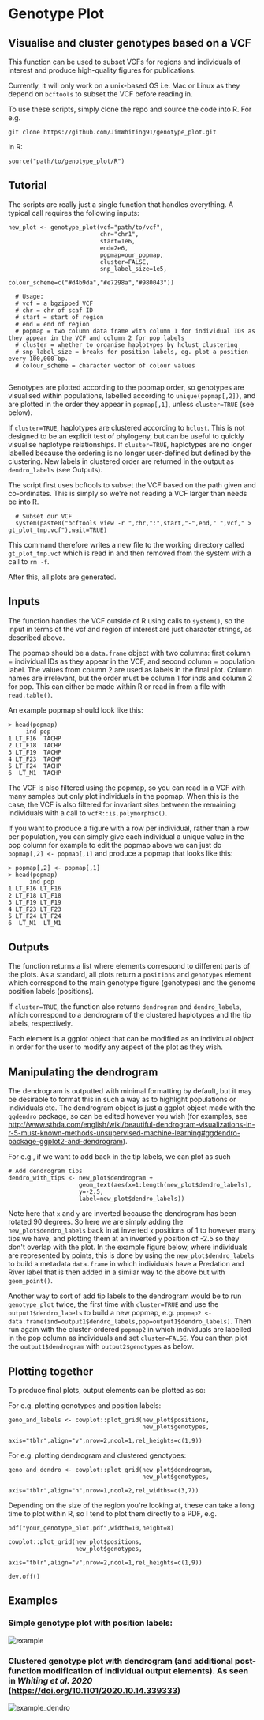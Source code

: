 # Genotype Plot
## Visualise and cluster genotypes based on a VCF
This function can be used to subset VCFs for regions and individuals of interest and produce high-quality figures for publications.

Currently, it will only work on a unix-based OS i.e. Mac or Linux as they depend on `bcftools` to subset the VCF before reading in.

To use these scripts, simply clone the repo and source the code into R. For e.g.
```
git clone https://github.com/JimWhiting91/genotype_plot.git
```
In R:
```
source("path/to/genotype_plot/R")
```

## Tutorial
The scripts are really just a single function that handles everything. A typical call requires the following inputs:
```
new_plot <- genotype_plot(vcf="path/to/vcf",
                          chr="chr1",
                          start=1e6,
                          end=2e6,
                          popmap=our_popmap,
                          cluster=FALSE,
                          snp_label_size=1e5,
                          colour_scheme=c("#d4b9da","#e7298a","#980043"))
            
  # Usage:
  # vcf = a bgzipped VCF 
  # chr = chr of scaf ID
  # start = start of region
  # end = end of region
  # popmap = two column data frame with column 1 for individual IDs as they appear in the VCF and column 2 for pop labels
  # cluster = whether to organise haplotypes by hclust clustering
  # snp_label_size = breaks for position labels, eg. plot a position every 100,000 bp.
  # colour_scheme = character vector of colour values
 
```
Genotypes are plotted according to the popmap order, so genotypes are visualised within populations, labelled according to `unique(popmap[,2])`, and are plotted in the order they appear in `popmap[,1]`, unless `cluster=TRUE` (see below).

If `cluster=TRUE`, haplotypes are clustered according to `hclust`. This is not designed to be an explicit test of phylogeny, but can be useful to quickly visualise haplotype relationships. If `cluster=TRUE`, haplotypes are no longer labelled because the ordering is no longer user-defined but defined by the clustering. New labels in clustered order are returned in the output as `dendro_labels` (see Outputs).

The script first uses bcftools to subset the VCF based on the path given and co-ordinates. This is simply so we're not reading a VCF larger than needs be into R.
```
  # Subset our VCF
  system(paste0("bcftools view -r ",chr,":",start,"-",end," ",vcf," > gt_plot_tmp.vcf"),wait=TRUE)
```
This command therefore writes a new file to the working directory called `gt_plot_tmp.vcf` which is read in and then removed from the system with a call to `rm -f`.

After this, all plots are generated.

## Inputs
The function handles the VCF outside of R using calls to `system()`, so the input in terms of the vcf and region of interest are just character strings, as described above.

The popmap should be a `data.frame` object with two columns: first column = individual IDs as they appear in the VCF, and second column = population label. The values from column 2 are used as labels in the final plot. Column names are irrelevant, but the order must be column 1 for inds and column 2 for pop. This can either be made within R or read in from a file with `read.table()`.

An example popmap should look like this:
```
> head(popmap)
     ind pop
1 LT_F16  TACHP
2 LT_F18  TACHP
3 LT_F19  TACHP
4 LT_F23  TACHP
5 LT_F24  TACHP
6  LT_M1  TACHP
```

The VCF is also filtered using the popmap, so you can read in a VCF with many samples but only plot individuals in the popmap. When this is the case, the VCF is also filtered for invariant sites between the remaining individuals with a call to `vcfR::is.polymorphic()`.

If you want to produce a figure with a row per individual, rather than a row per population, you can simply give each individual a unique value in the pop column for example to edit the popmap above we can just do `popmap[,2] <- popmap[,1]` and produce a popmap that looks like this:
```
> popmap[,2] <- popmap[,1]
> head(popmap)
      ind pop
1 LT_F16 LT_F16
2 LT_F18 LT_F18
3 LT_F19 LT_F19
4 LT_F23 LT_F23
5 LT_F24 LT_F24
6  LT_M1  LT_M1
```

## Outputs
The function returns a list where elements correspond to different parts of the plots. As a standard, all plots return a `positions` and `genotypes` element which correspond to the main genotype figure (genotypes) and the genome position labels (positions). 

If `cluster=TRUE`, the function also returns `dendrogram` and `dendro_labels`, which correspond to a dendrogram of the clustered haplotypes and the tip labels, respectively.

Each element is a ggplot object that can be modified as an individual object in order for the user to modify any aspect of the plot as they wish.

## Manipulating the dendrogram
The dendrogram is outputted with minimal formatting by default, but it may be desirable to format this in such a way as to highlight populations or individuals etc. The dendrogram object is just a ggplot object made with the `ggdendro` package, so can be edited however you wish (for examples, see http://www.sthda.com/english/wiki/beautiful-dendrogram-visualizations-in-r-5-must-known-methods-unsupervised-machine-learning#ggdendro-package-ggplot2-and-dendrogram).

For e.g., if we want to add back in the tip labels, we can plot as such
```
# Add dendrogram tips
dendro_with_tips <- new_plot$dendrogram +
                    geom_text(aes(x=1:length(new_plot$dendro_labels),
                    y=-2.5,
                    label=new_plot$dendro_labels))
```
Note here that `x` and `y` are inverted because the dendrogram has been rotated 90 degrees. So here we are simply adding the `new_plot$dendro_labels` back in at inverted `x` positions of 1 to however many tips we have, and plotting them at an inverted `y` position of -2.5 so they don't overlap with the plot. In the example figure below, where individuals are represented by points, this is done by using the `new_plot$dendro_labels` to build a metadata `data.frame` in which individuals have a Predation and River label that is then added in a similar way to the above but with `geom_point()`.

Another way to sort of add tip labels to the dendrogram would be to run `genotype_plot` twice, the first time with `cluster=TRUE` and use the `output1$dendro_labels` to build a new popmap, e.g. `popmap2 <- data.frame(ind=output1$dendro_labels,pop=output1$dendro_labels)`. Then run again with the cluster-ordered `popmap2` in which individuals are labelled in the pop column as individuals and set `cluster=FALSE`. You can then plot the `output1$dendrogram` with `output2$genotypes` as below.

## Plotting together
To produce final plots, output elements can be plotted as so:

For e.g. plotting genotypes and position labels:
```
geno_and_labels <- cowplot::plot_grid(new_plot$positions,
                                      new_plot$genotypes,
                                      axis="tblr",align="v",nrow=2,ncol=1,rel_heights=c(1,9))
```

For e.g. plotting dendrogram and clustered genotypes:
```
geno_and_dendro <- cowplot::plot_grid(new_plot$dendrogram,
                                      new_plot$genotypes,
                                      axis="tblr",align="h",nrow=1,ncol=2,rel_widths=c(3,7))
```

Depending on the size of the region you're looking at, these can take a long time to plot within R, so I tend to plot them directly to a PDF, e.g.
```
pdf("your_genotype_plot.pdf",width=10,height=8)

cowplot::plot_grid(new_plot$positions,
                   new_plot$genotypes,
                   axis="tblr",align="v",nrow=2,ncol=1,rel_heights=c(1,9))

dev.off()
```

## Examples

### Simple genotype plot with position labels:
![example](./basic_genotype_example2.png)

### Clustered genotype plot with dendrogram (and additional post-function modification of individual output elements). As seen in *Whiting et al. 2020* (https://doi.org/10.1101/2020.10.14.339333)
![example_dendro](./genotype_plot_example.png)


